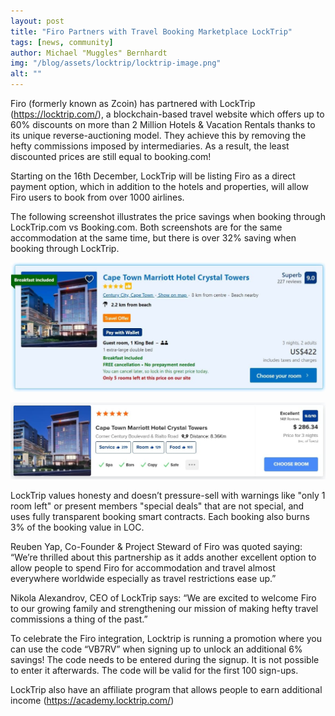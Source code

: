 ```yaml
---
layout: post
title: "Firo Partners with Travel Booking Marketplace LockTrip"
tags: [news, community]
author: Michael "Muggles" Bernhardt
img: "/blog/assets/locktrip/locktrip-image.png"
alt: ""
---
```


Firo (formerly known as Zcoin) has partnered with LockTrip (https://locktrip.com/), a blockchain-based travel website which offers up to 60% discounts on more than 2 Million Hotels & Vacation Rentals thanks to its unique reverse-auctioning model. They achieve this by removing the hefty commissions imposed by intermediaries. As a result, the least discounted prices are still equal to booking.com!

Starting on the 16th December, LockTrip will be listing Firo as a direct payment option, which in addition to the hotels and properties, will allow Firo users to book from over 1000 airlines.

The following screenshot illustrates the price savings when booking through LockTrip.com vs Booking.com. Both screenshots are for the same accommodation at the same time, but there is over 32% saving when booking through LockTrip.

![](/blog/assets/locktrip/locktrip-booking.jpg)

![](/blog/assets/locktrip/locktrip-locktrip.jpg)

LockTrip values honesty and doesn’t pressure-sell with warnings like "only 1 room left" or present members "special deals" that are not special, and uses fully transparent booking smart contracts. Each booking also burns 3% of the booking value in LOC.

Reuben Yap, Co-Founder & Project Steward of Firo was quoted saying:
“We’re thrilled about this partnership as it adds another excellent option to allow people to spend Firo for accommodation and travel almost everywhere worldwide especially as travel restrictions ease up.”

Nikola Alexandrov, CEO of LockTrip says:
“We are excited to welcome Firo to our growing family and strengthening our mission of making hefty travel commissions a thing of the past.”

To celebrate the Firo integration, Locktrip is running a promotion where you can use the code “VB7RV” when signing up to unlock an additional 6% savings! The code needs to be entered during the signup. It is not possible to enter it afterwards. The code will be valid for the first 100 sign-ups.

LockTrip also have an affiliate program that allows people to earn additional income (https://academy.locktrip.com/)
